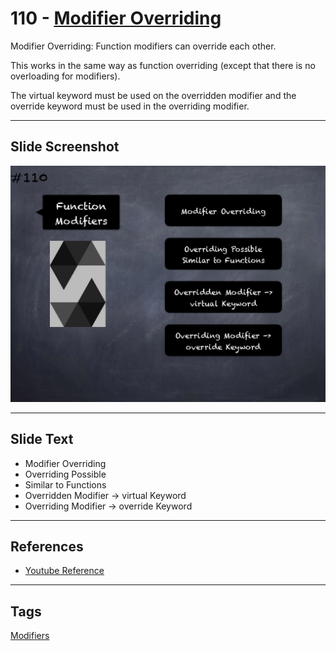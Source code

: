 # 110 - [Modifier Overriding](Function%20Modifier%20Overriding.md)
Modifier Overriding: Function modifiers can override each other. 

This works in the same way as function overriding (except that there is no overloading for modifiers). 

The virtual keyword must be used on the overridden modifier and the override keyword must be used in the overriding modifier.

___
## Slide Screenshot
![110.png](../../images/3.%20Solidity%20201/110.png)
___
## Slide Text
- Modifier Overriding
- Overriding Possible
- Similar to Functions
- Overridden Modifier -> virtual Keyword
- Overriding Modifier -> override Keyword
___
## References
- [Youtube Reference](https://youtu.be/3bFgsmsQXrE?t=768)
___
## Tags
[Modifiers](../2.%20Solidity%20101/Modifiers.md)